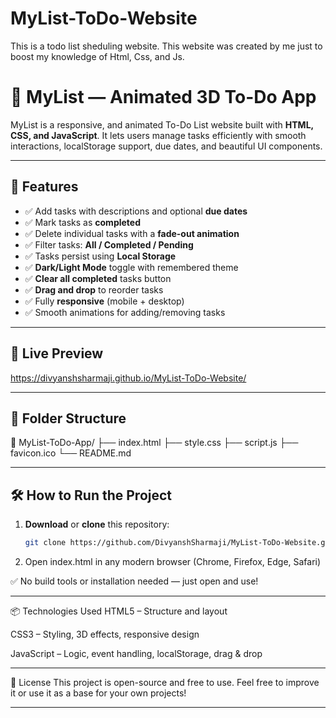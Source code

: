 # MyList-ToDo-Website
This is a todo list sheduling website. This website was created by me just to boost my knowledge of Html, Css, and Js.

# 📝 MyList — Animated 3D To-Do App

MyList is a responsive, and animated To-Do List website built with **HTML, CSS, and JavaScript**. It lets users manage tasks efficiently with smooth interactions, localStorage support, due dates, and beautiful UI components.

---

## 🚀 Features

- ✅ Add tasks with descriptions and optional **due dates**
- ✅ Mark tasks as **completed**
- ✅ Delete individual tasks with a **fade-out animation**
- ✅ Filter tasks: **All / Completed / Pending**
- ✅ Tasks persist using **Local Storage**
- ✅ **Dark/Light Mode** toggle with remembered theme
- ✅ **Clear all completed** tasks button
- ✅ **Drag and drop** to reorder tasks
- ✅ Fully **responsive** (mobile + desktop)
- ✅ Smooth animations for adding/removing tasks

---

## 🌈 Live Preview

https://divyanshsharmaji.github.io/MyList-ToDo-Website/

---

## 📁 Folder Structure

📁 MyList-ToDo-App/
├── index.html
├── style.css
├── script.js
├── favicon.ico
└── README.md


---

## 🛠️ How to Run the Project

1. **Download** or **clone** this repository:
   ```bash
   git clone https://github.com/DivyanshSharmaji/MyList-ToDo-Website.git

2. Open index.html in any modern browser (Chrome, Firefox, Edge, Safari)

✅ No build tools or installation needed — just open and use!


---

📦 Technologies Used
HTML5 – Structure and layout

CSS3 – Styling, 3D effects, responsive design

JavaScript – Logic, event handling, localStorage, drag & drop


---

📜 License
This project is open-source and free to use. Feel free to improve it or use it as a base for your own projects!


---

